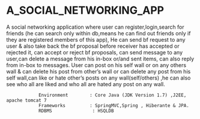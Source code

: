 # A_SOCIAL_NETWORKING_APP
A social networking application where user can register,login,search for friends
(he can search only within db,means he can find out friends only if they are registered members of this app),
He can send bf request to any user & also take back the bf proposal before receiver has accepted or rejected it,
can accept or reject bf proposals, can send message to any user,can delete a message from his in-box or/and sent items, 
can also reply from in-box to messages. User can post on his self wall or on any others wall & can delete his post from
other’s wall or can delete any post from his self wall,can like or hate other’s posts on any wall(self/others)
,he can also see who all are liked  and who all are hated any post on any wall.

                Environment        : Core Java (JDK Version 1.7) ,J2EE, apache tomcat 7
                Frameworks         : SpringMVC,Spring , Hiberante & JPA.
                RDBMS               : HSQLDB 
